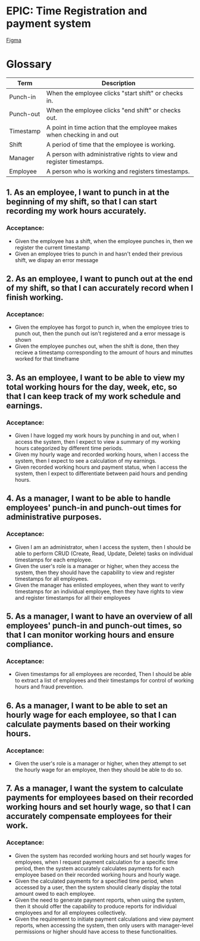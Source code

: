 # EPIC: Time Registration and payment system

[Figma](https://www.figma.com/file/BlTDzZWpK9gtXc3ykFKBzj/Prototype-sys?type=design&node-id=0%3A1&mode=design&t=TFDN3ABhmAk5PRDy-1)

# Glossary

| Term      | Description                                                             |
| --------- | ----------------------------------------------------------------------- |
| Punch-in  | When the employee clicks "start shift" or checks in.                    |
| Punch-out | When the employee clicks "end shift" or checks out.                     |
| Timestamp | A point in time action that the employee makes when checking in and out |
| Shift     | A period of time that the employee is working.                          |
| Manager   | A person with administrative rights to view and register timestamps.    |
| Employee  | A person who is working and registers timestamps.                       |

## 1. As an employee, I want to punch in at the beginning of my shift, so that I can start recording my work hours accurately.

### Acceptance:

- Given the employee has a shift, when the employee punches in, then we register the current timestamp
- Given an employee tries to punch in and hasn't ended their previous shift, we dispay an error message

## 2. As an employee, I want to punch out at the end of my shift, so that I can accurately record when I finish working.

### Acceptance:

- Given the employee has forgot to punch in, when the employee tries to punch out, then the punch out isn't registered and a error message is shown
- Given the employee punches out, when the shift is done, then they recieve a timestamp corresponding to the amount of hours and minuttes worked for that timeframe

## 3. As an employee, I want to be able to view my total working hours for the day, week, etc, so that I can keep track of my work schedule and earnings.

### Acceptance:

- Given I have logged my work hours by punching in and out, when I access the system, then I expect to view a summary of my working hours categorized by
different time periods.
- Given my hourly wage and recorded working hours, when I access the system, then I expect to see a calculation of my earnings.
- Given recorded working hours and payment status, when I access the system, then I expect to differentiate between paid hours and pending hours.

## 4. As a manager, I want to be able to handle employees' punch-in and punch-out times for administrative purposes.

### Acceptance:

- Given I am an administrator, when I access the system, then I should be able to perform CRUD (Create, Read, Update, Delete) tasks on individual timestamps for each employee.
- Given the user's role is a manager or higher, when they access the system, then they should have the capability to view and register timestamps for all employees.
- Given the manager has enlisted employees, when they want to verify timestamps for an individual employee, then they have rights to view and register timestamps for all their employees

## 5. As a manager, I want to have an overview of all employees' punch-in and punch-out times, so that I can monitor working hours and ensure compliance.

### Acceptance:

- Given timestamps for all employees are recorded, Then I should be able to extract a list of employees and their timestamps for control of working hours and fraud prevention.

## 6. As a manager, I want to be able to set an hourly wage for each employee, so that I can calculate payments based on their working hours.

### Acceptance:

- Given the user's role is a manager or higher, when they attempt to set the hourly wage for an employee, then they should be able to do so.

## 7. As a manager, I want the system to calculate payments for employees based on their recorded working hours and set hourly wage, so that I can accurately compensate employees for their work.

### Acceptance:

- Given the system has recorded working hours and set hourly wages for employees, when I request payment calculation for a specific time period, then the system accurately calculates payments for each employee based on their recorded working hours and hourly wage.
- Given the calculated payments for a specified time period, when accessed by a user, then the system should clearly display the total amount owed to each employee.
- Given the need to generate payment reports, when using the system, then it should offer the capability to produce reports for individual employees and for all employees collectively.
- Given the requirement to initiate payment calculations and view payment reports, when accessing the system, then only users with manager-level permissions or higher should have access to these functionalities.




